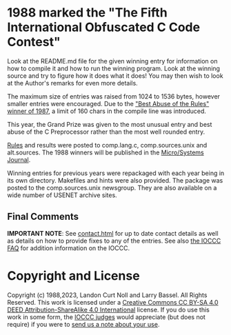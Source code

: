 # 1988 marked the "The Fifth International Obfuscated C Code Contest"

Look at the README.md file for the given winning entry for information
on how to compile it and how to run the winning program.
Look at the winning source and try to figure how it does what it does!
You may then wish to look at the Author's remarks for even more details.

The maximum size of entries was raised from 1024 to 1536 bytes, however smaller
entries were encouraged.  Due to the ["Best Abuse of the Rules" winner of
1987](../1987/biggar/), a limit of 160 chars in the compile line was introduced.

This year, the Grand Prize was given to the most unusual entry and best
abuse of the C Preprocessor rather than the most well rounded entry.

[Rules](rules.txt) and results were posted to comp.lang.c, comp.sources.unix and
alt.sources.  The 1988 winners will be published in the [Micro/Systems
Journal](https://www.vintage-computer.com/publications.php?microsystemsjournal).

Winning entries for previous years were repackaged with each year
being in its own directory.  Makefiles and hints were also provided.
The package was posted to the comp.sources.unix newsgroup.  They are
also available on a wide number of USENET archive sites.


## Final Comments

**IMPORTANT NOTE**: See [contact.html](/contact.html) for up to date contact details
as well as details on how to provide fixes to any of the entries.
See also [the IOCCC FAQ](/faq.html) for addition information on the IOCCC.


# Copyright and License

Copyright (c) 1988,2023, Landon Curt Noll and Larry Bassel. All Rights Reserved.
This work is licensed under a [Creative Commons CC BY-SA 4.0 DEED Attribution-ShareAlike
4.0 International](https://creativecommons.org/licenses/by-sa/4.0/) license.
If you do use this work in some form, the [IOCCC judges](/judges.html) would appreciate
(but does not require) if you were to [send us a note about your use](/contact.html).

